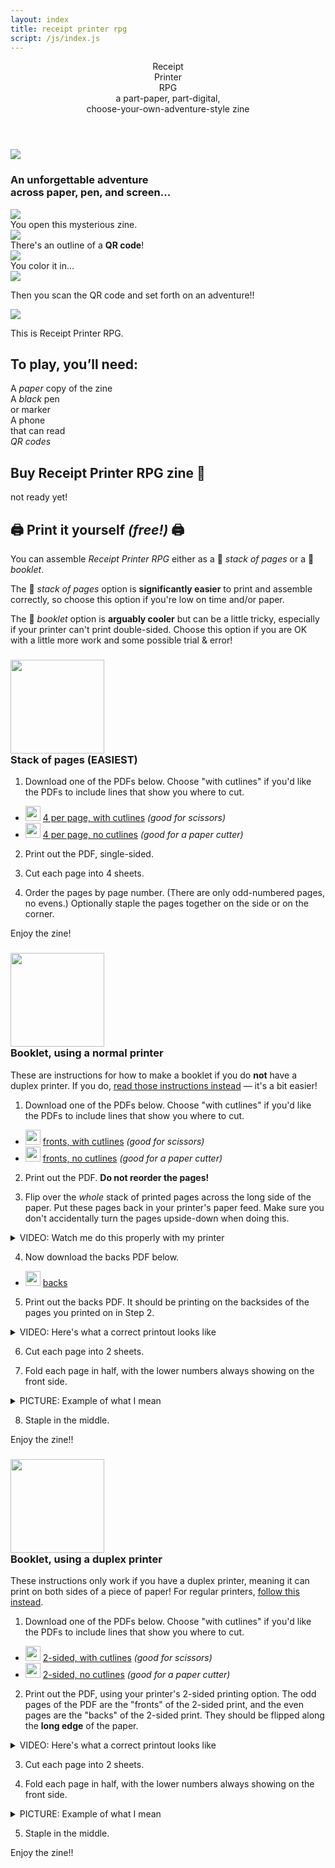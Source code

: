 ```yaml
---
layout: index
title: receipt printer rpg
script: /js/index.js
---
```


<section id="heading">
  <header>
    <div id="title">
      <div id="titleline1">Receipt</div>
      <div id="titleline2">Printer</div>
      <div id="titleline3">RPG</div>
    </div>
    <div id="subtitle">
      <div id="subtitleline1">a part-paper, <span id="digitalline">part-digital,</span></div>
      <div id="subtitleline2">choose-your-own-adventure-style <span id="zineline">zine</span></div>
    </div>
  </header>
  <div id="rp">
    <img id="mainimage" src="/images/rprpg-cover-graphic.png">
  </div>
</section>

<section id="how">
<h3>An unforgettable adventure<br> across paper, pen, and screen...</h3>

<div id="introstills">
  <div>
    <img src="/images/intro-cover.png">
    <div class="description">
    You open this mysterious zine.
    </div>
  </div>
  <div>
    <img src="/images/intro-page.png">
    <div class="description">
      There's an outline of a <strong>QR code</strong>!
    </div>
  </div>
  <div>
    <img src="/images/intro-color.png">
    <div class="description">
      You color it in...
    </div>
  </div>
</div>

<div id="scanit">
  <img src="/images/intro-qr.png">
  <p>Then you scan the QR code and set forth on an adventure!!</p>
</div>


</section>

<section id="rprpg">
  <img src="/images/intro-printed.png">

  <p>This is Receipt Printer RPG. 
</section>

<section id="toplaysection">
  <h1 id="toplay">To play, you’ll need:</h1>
  <div id="items">
    <div>
      <div class="item" id="paperzine"></div>
      <div class="description">
        A <em>paper</em> copy of the zine
      </div>
    </div>
    <div>
      <div class="item" id="pen"></div>
      <div class="description">
        A <em>black</em> pen<br>or marker
      </div>
    </div>
    <div>
      <div class="item" id="qrcelly"></div>
      <div class="description">
        A phone<br>
        that can read<br>
        <em>QR codes</em>
      </div>
    </div>
  </div>
</section>

<section id="buyit">

# Buy Receipt Printer RPG️ zine 🛒

not ready yet!

</section>

<section id="downloads">

# 🖨️ Print it yourself _(free!)_ 🖨️ 

You can assemble <em>Receipt Printer RPG</em> either as a 📄 <em>stack of pages</em> or a  📖 <em>booklet</em>.

The 📄 <em>stack of pages</em> option is **significantly easier** to print and assemble correctly, so choose this option if you're low on time and/or paper.

The 📖 <em>booklet</em> option is **arguably cooler** but can be a little tricky, especially if your printer can't print double-sided. Choose this option if you are OK with a little more work and some possible trial & error!


<h3 id="stack">
  <img src="/images/loosesheets.png" height="150"><br>
  Stack of pages (EASIEST)
</h3>

1. <p>Download one of the PDFs below. Choose "with cutlines" if you'd like the PDFs to include lines that show you where to cut.

- <img src="/images/file-pdf.png" width="24" height="24"> [4 per page, with cutlines](/downloads/4up-with-cutlines.pdf)
  _(good for scissors)_
- <img src="/images/file-pdf.png" width="24" height="24">  [4 per page, no cutlines](/downloads/4up.pdf) _(good for a paper cutter)_

2. Print out the PDF, single-sided.

4. Cut each page into 4 sheets.

3. Order the pages by page number. (There are only odd-numbered pages, no evens.) Optionally staple the pages together on the side or on the corner.

Enjoy the zine!


<h3 id="booklet">
  <img src="/images/booklet.png" height="150"><br>
  Booklet, using a normal printer
</h3>

<div class="note">

These are instructions for how to make a booklet if you do <strong>not</strong> have a duplex printer. If you do, [read those instructions instead](#duplex) — it's a bit easier!

</div>


1. <p>Download one of the PDFs below. Choose "with cutlines" if you'd like the PDFs to include lines that show you where to cut.

- <img src="/images/file-pdf.png" width="24" height="24"> [fronts, with cutlines](/downloads/fronts-with-cutlines.pdf)
  _(good for scissors)_
- <img src="/images/file-pdf.png" width="24" height="24"> [fronts, no cutlines](/downloads/fronts.pdf) _(good for a paper cutter)_

2. <p>Print out the PDF. <strong>Do not reorder the pages!</strong>

3. Flip over the _whole_ stack of printed pages across the long side of the paper. Put these pages back in your printer's paper feed. Make sure you don't accidentally turn the pages upside-down when doing this.

<details>
<summary>VIDEO: Watch me do this properly with my printer</summary>
<video src="/images/printer-demo.mov" controls preload="metadata">
</details>

4. <p>Now download the backs PDF below.

- <img src="/images/file-pdf.png" width="24" height="24"> [backs](/downloads/backs.pdf)

5. <p>Print out the backs PDF. It should be printing on the backsides of the pages you printed on in Step 2.

<details>
<summary>VIDEO: Here's what a correct printout looks like</summary>
<video src="/images/proper-printout.mov" controls preload="metadata">
</details>

6. Cut each page into 2 sheets.

7. Fold each page in half, with the lower numbers always showing on the front side.

<details>
<summary>PICTURE: Example of what I mean</summary>
See how the page with "1" is in front of the page with the "27":
<img src="/images/folded-example.png">
</details>

8. Staple in the middle.

Enjoy the zine!!

<h3 id="duplex">
  <img src="/images/booklet.png" height="150"><br>
  Booklet, using a duplex printer
</h3>


<div class="note">

These instructions only work if you have a duplex printer, meaning it can print on both sides of a piece of paper! For regular printers, [follow this instead](#duplex).

</div>

1. <p>Download one of the PDFs below. Choose "with cutlines" if you'd like the PDFs to include lines that show you where to cut.

- <img src="/images/file-pdf.png" width="24" height="24"> [2-sided, with cutlines](/downloads/2-sided-with-cutlines.pdf)
  _(good for scissors)_
- <img src="/images/file-pdf.png" width="24" height="24"> [2-sided, no cutlines](/downloads/2-sided.pdf) _(good for a paper cutter)_

2. <p>Print out the PDF, using your printer's 2-sided printing option. The odd pages of the PDF are the "fronts" of the 2-sided print, and the even pages are the "backs" of the 2-sided print. They should be flipped along the <strong>long edge</strong> of the paper.


<details>
<summary>VIDEO: Here's what a correct printout looks like</summary>
<video src="/images/proper-printout.mov" controls preload="metadata">
</details>



3. Cut each page into 2 sheets.

4. Fold each page in half, with the lower numbers always showing on the front side.

<details>
<summary>PICTURE: Example of what I mean</summary>
See how the page with "1" is in front of the page with the "27":
<img src="/images/folded-example.png">
</details>

5. Staple in the middle.

Enjoy the zine!!



</section>